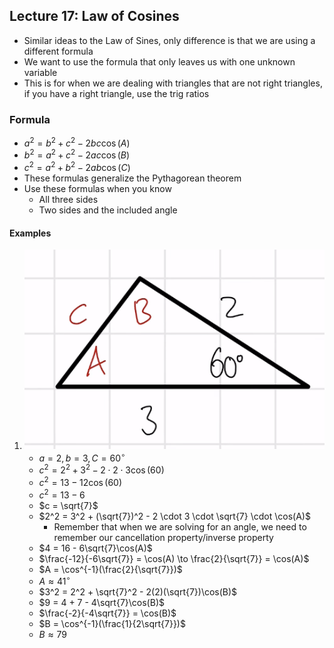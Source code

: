 ## Lecture 17: Law of Cosines
- Similar ideas to the Law of Sines, only difference is that we are using a different formula
- We want to use the formula that only leaves us with one unknown variable
- This is for when we are dealing with triangles that are not right triangles, if you have a right triangle, use the trig ratios
### Formula
- $a^2 = b^2 + c^2 - 2bc\cos(A)$
- $b^2 = a^2 + c^2 - 2ac\cos(B)$
- $c^2 = a^2 + b^2 - 2ab\cos(C)$
- These formulas generalize the Pythagorean theorem
- Use these formulas when you know 
  - All three sides
  - Two sides and the included angle
#### Examples
1. ![Example 17.1](../examples/example-17.1.png)
   - $a = 2, b = 3, C = 60^\circ$
   - $c^2 = 2^2 + 3^2 - 2\cdot2\cdot3\cos(60)$
   - $c^2 = 13 - 12\cos(60)$
   - $c^2 = 13 - 6$
   - $c = \sqrt{7}$
   - $2^2 = 3^2 + (\sqrt{7})^2 - 2 \cdot 3 \cdot \sqrt{7} \cdot \cos(A)$
     - Remember that when we are solving for an angle, we need to remember our cancellation property/inverse property
   - $4 = 16 - 6\sqrt{7}\cos(A)$
   - $\frac{-12}{-6\sqrt{7}} = \cos(A) \to \frac{2}{\sqrt{7}} = \cos(A)$
   - $A = \cos^{-1}(\frac{2}{\sqrt{7}})$
   - $A \approx 41^\circ$
   - $3^2 = 2^2 + \sqrt{7}^2 - 2(2)(\sqrt{7})\cos(B)$
   - $9 = 4 + 7 - 4\sqrt{7}\cos(B)$
   - $\frac{-2}{-4\sqrt{7}} = \cos(B)$
   - $B = \cos^{-1}(\frac{1}{2\sqrt{7}})$
   - $B \approx 79$